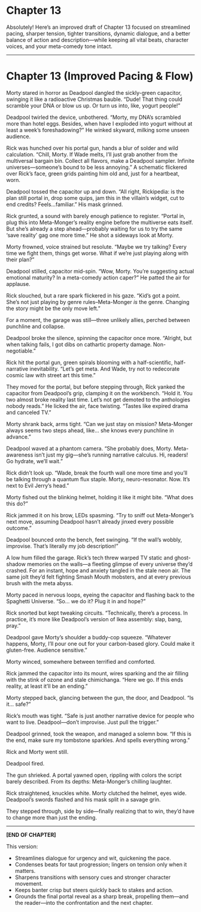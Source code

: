 # Chapter 13

Absolutely! Here’s an improved draft of Chapter 13 focused on streamlined pacing, sharper tension, tighter transitions, dynamic dialogue, and a better balance of action and description—while keeping all vital beats, character voices, and your meta-comedy tone intact.

---

# Chapter 13 (Improved Pacing & Flow)

Morty stared in horror as Deadpool dangled the sickly-green capacitor, swinging it like a radioactive Christmas bauble. “Dude! That thing could scramble your DNA or blow us up. Or turn us into, like, yogurt people!”

Deadpool twirled the device, unbothered. “Morty, my DNA’s scrambled more than hotel eggs. Besides, when have I exploded into yogurt without at least a week’s foreshadowing?” He winked skyward, milking some unseen audience.

Rick was hunched over his portal gun, hands a blur of solder and wild calculation. “Chill, Morty. If Wade melts, I’ll just grab another from the multiversal bargain bin. Collect all flavors, make a Deadpool sampler. Infinite universes—someone’s bound to be less annoying.” A schematic flickered over Rick’s face, green grids painting him old and, just for a heartbeat, worn.

Deadpool tossed the capacitor up and down. “All right, Rickipedia: is the plan still portal in, drop some quips, jam this in the villain’s widget, cut to end credits? Feels…familiar.” His mask grinned.

Rick grunted, a sound with barely enough patience to register. “Portal in, plug this into Meta-Monger’s reality engine before the multiverse eats itself. But she’s already a step ahead—probably waiting for us to try the same ‘save reality’ gag one more time.” He shot a sideways look at Morty.

Morty frowned, voice strained but resolute. “Maybe we try talking? Every time we fight them, things get worse. What if we’re just playing along with their plan?”

Deadpool stilled, capacitor mid-spin. “Wow, Morty. You’re suggesting actual emotional maturity? In a meta-comedy action caper?” He patted the air for applause.

Rick slouched, but a rare spark flickered in his gaze. “Kid’s got a point. She’s not just playing by genre rules–Meta-Monger *is* the genre. Changing the story might be the only move left.”

For a moment, the garage was still—three unlikely allies, perched between punchline and collapse.

Deadpool broke the silence, spinning the capacitor once more. “Alright, but when talking fails, I got dibs on cathartic property damage. Non-negotiable.” 

Rick hit the portal gun, green spirals blooming with a half-scientific, half-narrative inevitability. “Let’s get meta. And Wade, try not to redecorate cosmic law with street art this time.”

They moved for the portal, but before stepping through, Rick yanked the capacitor from Deadpool’s grip, clamping it on the workbench. “Hold it. You two almost broke reality last time. Let’s not get demoted to the anthologies nobody reads.” He licked the air, face twisting. “Tastes like expired drama and canceled TV.”

Morty shrank back, arms tight. “Can we just stay on mission? Meta-Monger always seems two steps ahead, like… she knows every punchline in advance.”

Deadpool waved at a phantom camera. “She probably does, Morty. Meta-awareness isn’t just my gig—she’s running narrative calculus. Hi, readers! Go hydrate, we’ll wait.”

Rick didn’t look up. “Wade, break the fourth wall one more time and you’ll be talking through a quantum flux staple. Morty, neuro-resonator. Now. It’s next to Evil Jerry’s head.” 

Morty fished out the blinking helmet, holding it like it might bite. “What does this do?”

Rick jammed it on his brow, LEDs spasming. “Try to sniff out Meta-Monger’s next move, assuming Deadpool hasn’t already jinxed every possible outcome.”

Deadpool bounced onto the bench, feet swinging. “If the wall’s wobbly, improvise. That’s literally my job description!”

A low hum filled the garage. Rick’s tech threw warped TV static and ghost-shadow memories on the walls—a fleeting glimpse of every universe they’d crashed. For an instant, hope and anxiety tangled in the stale neon air. The same jolt they’d felt fighting Smash Mouth mobsters, and at every previous brush with the meta abyss.

Morty paced in nervous loops, eyeing the capacitor and flashing back to the Spaghetti Universe. “So… we do it? Plug it in and hope?”

Rick snorted but kept tweaking circuits. “Technically, there’s a process. In practice, it’s more like Deadpool’s version of Ikea assembly: slap, bang, pray.”

Deadpool gave Morty’s shoulder a buddy-cop squeeze. “Whatever happens, Morty, I’ll pour one out for your carbon-based glory. Could make it gluten-free. Audience sensitive.”

Morty winced, somewhere between terrified and comforted.

Rick jammed the capacitor into its mount, wires sparking and the air filling with the stink of ozone and stale chimichanga. “Here we go. If this ends reality, at least it’ll be an ending.”

Morty stepped back, glancing between the gun, the door, and Deadpool. “Is it… safe?”

Rick’s mouth was tight. “Safe is just another narrative device for people who want to live. Deadpool—don’t improvise. Just pull the trigger.”

Deadpool grinned, took the weapon, and managed a solemn bow. “If this is the end, make sure my tombstone sparkles. And spells everything wrong.”

Rick and Morty went still.

Deadpool fired.

The gun shrieked. A portal yawned open, rippling with colors the script barely described. From its depths: Meta-Monger’s chilling laughter.

Rick straightened, knuckles white. Morty clutched the helmet, eyes wide. Deadpool’s swords flashed and his mask split in a savage grin.

They stepped through, side by side—finally realizing that to win, they’d have to change more than just the ending.

---

**[END OF CHAPTER]**

This version:
- Streamlines dialogue for urgency and wit, quickening the pace.
- Condenses beats for taut progression; lingers on tension only when it matters.
- Sharpens transitions with sensory cues and stronger character movement.
- Keeps banter crisp but steers quickly back to stakes and action.
- Grounds the final portal reveal as a sharp break, propelling them—and the reader—into the confrontation and the next chapter.